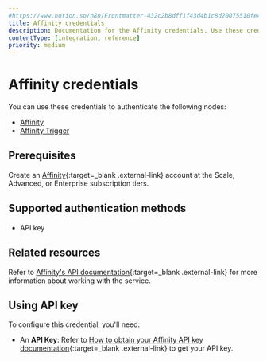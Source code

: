 ```yaml
---
#https://www.notion.so/n8n/Frontmatter-432c2b8dff1f43d4b1c8d20075510fe4
title: Affinity credentials
description: Documentation for the Affinity credentials. Use these credentials to authenticate Affinity in n8n, a workflow automation platform.
contentType: [integration, reference]
priority: medium
---
```


# Affinity credentials

You can use these credentials to authenticate the following nodes:

- [Affinity](/integrations/builtin/app-nodes/n8n-nodes-base.affinity.md)
- [Affinity Trigger](/integrations/builtin/trigger-nodes/n8n-nodes-base.affinitytrigger.md)

## Prerequisites

Create an [Affinity](https://www.affinity.co/){:target=_blank .external-link} account at the Scale, Advanced, or Enterprise subscription tiers.

## Supported authentication methods

- API key

## Related resources

Refer to [Affinity's API documentation](https://support.affinity.co/hc/en-us/sections/360010294532-External-API){:target=_blank .external-link} for more information about working with the service.

## Using API key

To configure this credential, you'll need:

- An **API Key**: Refer to [How to obtain your Affinity API key documentation](https://support.affinity.co/hc/en-us/articles/360032633992-How-to-obtain-your-Affinity-API-key){:target=_blank .external-link} to get your API key.

